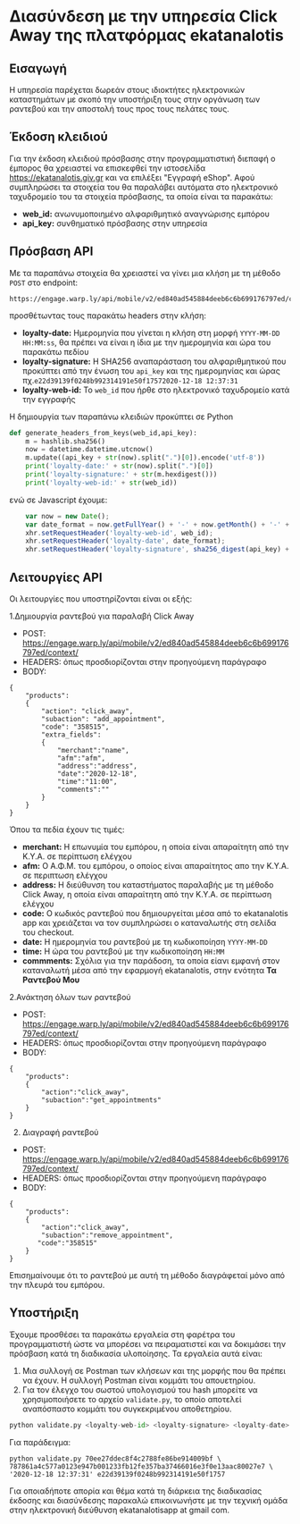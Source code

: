 # Διασύνδεση με την υπηρεσία Click Away της πλατφόρμας ekatanalotis

## Εισαγωγή 

Η υπηρεσία παρέχεται δωρεάν στους ιδιοκτήτες ηλεκτρονικών καταστημάτων με σκοπό την υποστήριξη τους στην οργάνωση των ραντεβού και την αποστολή τους προς τους πελάτες τους. 

## Έκδοση κλειδιού

Για την έκδοση κλειδιού πρόσβασης στην προγραμματιστική διεπαφή ο έμπορος θα χρειαστεί να επισκεφθεί την ιστοσελίδα https://ekatanalotis.giv.gr και να επιλέξει "Εγγραφή eShop". Αφού συμπληρώσει τα στοιχεία του θα παραλάβει αυτόματα στο ηλεκτρονικό ταχυδρομείο του τα στοιχεία πρόσβασης, τα οποία είναι τα παρακάτω:
- **web_id:** ανωνυμοποιημένο αλφαριθμητικό αναγνώρισης εμπόρου 
- **api_key:** συνθηματικό πρόσβασης στην υπηρεσία 

## Πρόσβαση API

Με τα παραπάνω στοιχεία θα χρειαστεί να γίνει μια κλήση με τη μέθοδο `POST` στο endpoint:

```
https://engage.warp.ly/api/mobile/v2/ed840ad545884deeb6c6b699176797ed/context/
```

προσθέτωντας τους παρακάτω headers στην κλήση:
- **loyalty-date:** Ημερομηνία που γίνεται η κλήση στη μορφή `ΥΥΥΥ-ΜΜ-DD HH:MM:ss`, θα πρέπει να είναι η ίδια με την ημερομηνία και ώρα του παρακάτω πεδίου 
- **loyalty-signature:** Η SHA256 αναπαράσταση του αλφαριθμητικού που προκύπτει από την ένωση του `api_key` και της ημερομηνίας και ώρας πχ.`e22d39139f0248b992314191e50f17572020-12-18 12:37:31`  
- **loyalty-web-id:** To  `web_id` που ήρθε στο ηλεκτρονικό ταχυδρομείο κατά την εγγραφής

Η δημιουργία των παραπάνω κλειδιών προκύπτει σε Python 

```python
def generate_headers_from_keys(web_id,api_key):
    m = hashlib.sha256()
    now = datetime.datetime.utcnow()
    m.update((api_key + str(now).split(".")[0]).encode('utf-8'))
    print('loyalty-date:' + str(now).split(".")[0])
    print('loyalty-signature:' + str(m.hexdigest()))
    print('loyalty-web-id:' + str(web_id))
```

ενώ σε Javascript έχουμε:

```javascript
    var now = new Date();
    var date_format = now.getFullYear() + '-' + now.getMonth() + '-' + now.getDate() + ' ' + now.getHours() + ':' + now.getMinutes() + ':' + now.getSeconds();
    xhr.setRequestHeader('loyalty-web-id', web_id);
    xhr.setRequestHeader('loyalty-date', date_format);
    xhr.setRequestHeader('loyalty-signature', sha256_digest(api_key) + date_format));
```

## Λειτουργίες API

Οι λειτουργίες που υποστηρίζονται είναι οι εξής:

1.Δημιουργία ραντεβού για παραλαβή Click Away

- POST: https://engage.warp.ly/api/mobile/v2/ed840ad545884deeb6c6b699176797ed/context/
- HEADERS: όπως προσδιορίζονται στην προηγούμενη παράγραφο
- BODY:
```
{
    "products": 
    {
        "action": "click_away",
        "subaction": "add_appointment",
        "code": "358515",
        "extra_fields": 
        {
            "merchant":"name",
            "afm":"afm",
            "address":"address",
            "date":"2020-12-18",
            "time":"11:00",
            "comments":""
        }
    }
}
```

Όπου τα πεδία έχουν τις τιμές:
- **merchant:** Η επωνυμία του εμπόρου, η οποία είναι απαραίτητη από την Κ.Υ.Α. σε περίπτωση ελέγχου
- **afm:** Ο Α.Φ.Μ. του εμπόρου, ο οποίος είναι απαραίτητος απο την Κ.Υ.Α. σε περιπτωση ελέγχου
- **address:** Η διεύθυνση του καταστήματος παραλαβής με τη μέθοδο Click Away, η οποία είναι απαραίτητη από την Κ.Υ.Α. σε περίπτωση ελέγχου
- **code:** Ο κωδικός ραντεβού που δημιουργείται μέσα από το ekatanalotis app και χρειάζεται να τον συμπληρώσει ο καταναλωτής στη σελίδα του checkout. 
- **date:** Η ημερομηνία του ραντεβού με τη κωδικοποίηση `ΥΥΥΥ-MM-DD`
- **time:** Η ώρα του ραντεβού με την κωδικοποίηση `ΗΗ:MM` 
- **commments:** Σχόλια για την παράδοση, τα οποία είανι εμφανή στον καταναλωτή μέσα από την εφαρμογή ekatanalotis, στην ενότητα **Τα Ραντεβού Μου**


2.Ανάκτηση όλων των ραντεβού

- POST: https://engage.warp.ly/api/mobile/v2/ed840ad545884deeb6c6b699176797ed/context/
- HEADERS: όπως προσδιορίζονται στην προηγούμενη παράγραφο
- BODY:
```
{
    "products":
    {
        "action":"click_away",
        "subaction":"get_appointments"
    }
}
```

2. Διαγραφή ραντεβού 

- POST: https://engage.warp.ly/api/mobile/v2/ed840ad545884deeb6c6b699176797ed/context/
- HEADERS: όπως προσδιορίζονται στην προηγούμενη παράγραφο
- BODY:
```
{
    "products":
    {
        "action":"click_away",
        "subaction":"remove_appointment",
       "code":"358515"
    }
}
```

Επισημαίνουμε ότι το ραντεβού με αυτή τη μέθοδο διαγράφεταί μόνο από την πλευρά του εμπόρου.

## Υποστήριξη 

Έχουμε προσθέσει τα παρακάτω εργαλεία στη φαρέτρα του προγραμματιστή ώστε να μπορέσει να πειραματιστεί και να δοκιμάσει την πρόσβαση κατά τη διαδικασία υλοποίησης. Τα εργαλεία αυτά είναι:

1. Μια συλλογή σε Postman των κλήσεων και της μορφής που θα πρέπει να έχουν. H συλλογή Postman είναι κομμάτι του απουετηρίου. 
2. Για τον έλεγχο του σωστού υπολογισμού του hash μπορείτε να χρησιμοποιήσετε το αρχείο `validate.py`, το οποίο αποτελεί αναπόσπαστο κομμάτι του συγκεκριμένου αποθετηρίου. 

```python
python validate.py <loyalty-web-id> <loyalty-signature> <loyalty-date> <api_key>
```

Για παράδειγμα:

```$ python
python validate.py 70ee27ddec8f4c2788fe86be914009bf \ 
787861a4c577a0123e947b001233fb12fe357ba37466016e3f0e13aac80027e7 \ 
'2020-12-18 12:37:31' e22d39139f0248b992314191e50f1757
```

Για οποιαδήποτε απορία και θέμα κατά τη διάρκεια της διαδικασίας έκδοσης και διασύνδεσης παρακαλώ επικοινωνήστε με την τεχνική ομάδα στην ηλεκτρονική διεύθυνση  ekatanalotisapp at gmail com.
